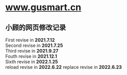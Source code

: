 # www.gusmart.cn
## 小顾的网页修改记录
First revise in **2021.7.12**   
Second revise in **2021.7.25**   
Third revise in **2021.9.27**   
Fouth revise in **2021.12.1**   
Sixth revise in **2022.1.25**   
reload revise in **2022.6.22**
replace revise in **2022.6.23**
